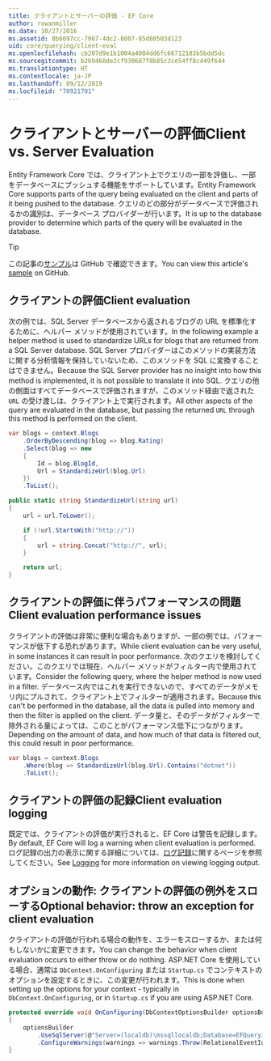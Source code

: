 ```yaml
---
title: クライアントとサーバーの評価 - EF Core
author: rowanmiller
ms.date: 10/27/2016
ms.assetid: 8b6697cc-7067-4dc2-8007-85d80503d123
uid: core/querying/client-eval
ms.openlocfilehash: cb207d9e1b1004a4084dd6fc66712183b5bdd5dc
ms.sourcegitcommit: b2b9468de2cf930687f8b85c3ce54ff8c449f644
ms.translationtype: HT
ms.contentlocale: ja-JP
ms.lasthandoff: 09/12/2019
ms.locfileid: "70921701"
---
```

# <a name="client-vs-server-evaluation"></a><span data-ttu-id="82c99-102">クライアントとサーバーの評価</span><span class="sxs-lookup"><span data-stu-id="82c99-102">Client vs. Server Evaluation</span></span>

<span data-ttu-id="82c99-103">Entity Framework Core では、クライアント上でクエリの一部を評価し、一部をデータベースにプッシュする機能をサポートしています。</span><span class="sxs-lookup"><span data-stu-id="82c99-103">Entity Framework Core supports parts of the query being evaluated on the client and parts of it being pushed to the database.</span></span> <span data-ttu-id="82c99-104">クエリのどの部分がデータベースで評価されるかの識別は、データベース プロバイダーが行います。</span><span class="sxs-lookup"><span data-stu-id="82c99-104">It is up to the database provider to determine which parts of the query will be evaluated in the database.</span></span>

> [!TIP]  
> <span data-ttu-id="82c99-105">この記事の[サンプル](https://github.com/aspnet/EntityFramework.Docs/tree/master/samples/core/Querying)は GitHub で確認できます。</span><span class="sxs-lookup"><span data-stu-id="82c99-105">You can view this article's [sample](https://github.com/aspnet/EntityFramework.Docs/tree/master/samples/core/Querying) on GitHub.</span></span>

## <a name="client-evaluation"></a><span data-ttu-id="82c99-106">クライアントの評価</span><span class="sxs-lookup"><span data-stu-id="82c99-106">Client evaluation</span></span>

<span data-ttu-id="82c99-107">次の例では、SQL Server データベースから返されるブログの URL を標準化するために、ヘルパー メソッドが使用されています。</span><span class="sxs-lookup"><span data-stu-id="82c99-107">In the following example a helper method is used to standardize URLs for blogs that are returned from a SQL Server database.</span></span> <span data-ttu-id="82c99-108">SQL Server プロバイダーはこのメソッドの実装方法に関する分析情報を保持していないため、このメソッドを SQL に変換することはできません。</span><span class="sxs-lookup"><span data-stu-id="82c99-108">Because the SQL Server provider has no insight into how this method is implemented, it is not possible to translate it into SQL.</span></span> <span data-ttu-id="82c99-109">クエリの他の側面はすべてデータベースで評価されますが、このメソッド経由で返された `URL` の受け渡しは、クライアント上で実行されます。</span><span class="sxs-lookup"><span data-stu-id="82c99-109">All other aspects of the query are evaluated in the database, but passing the returned `URL` through this method is performed on the client.</span></span>

<!-- [!code-csharp[Main](samples/core/Querying/ClientEval/Sample.cs?highlight=6)] -->
``` csharp
var blogs = context.Blogs
    .OrderByDescending(blog => blog.Rating)
    .Select(blog => new
    {
        Id = blog.BlogId,
        Url = StandardizeUrl(blog.Url)
    })
    .ToList();
```

<!-- [!code-csharp[Main](samples/core/Querying/ClientEval/Sample.cs)] -->
``` csharp
public static string StandardizeUrl(string url)
{
    url = url.ToLower();

    if (!url.StartsWith("http://"))
    {
        url = string.Concat("http://", url);
    }

    return url;
}
```

## <a name="client-evaluation-performance-issues"></a><span data-ttu-id="82c99-110">クライアントの評価に伴うパフォーマンスの問題</span><span class="sxs-lookup"><span data-stu-id="82c99-110">Client evaluation performance issues</span></span>

<span data-ttu-id="82c99-111">クライアントの評価は非常に便利な場合もありますが、一部の例では、パフォーマンスが低下する恐れがあります。</span><span class="sxs-lookup"><span data-stu-id="82c99-111">While client evaluation can be very useful, in some instances it can result in poor performance.</span></span> <span data-ttu-id="82c99-112">次のクエリを検討してください。このクエリでは現在、ヘルパー メソッドがフィルター内で使用されています。</span><span class="sxs-lookup"><span data-stu-id="82c99-112">Consider the following query, where the helper method is now used in a filter.</span></span> <span data-ttu-id="82c99-113">データベース内ではこれを実行できないので、すべてのデータがメモリ内にプルされて、クライアント上でフィルターが適用されます。</span><span class="sxs-lookup"><span data-stu-id="82c99-113">Because this can't be performed in the database, all the data is pulled into memory and then the filter is applied on the client.</span></span> <span data-ttu-id="82c99-114">データ量と、そのデータがフィルターで除外される量によっては、このことがパフォーマンス低下につながります。</span><span class="sxs-lookup"><span data-stu-id="82c99-114">Depending on the amount of data, and how much of that data is filtered out, this could result in poor performance.</span></span>

<!-- [!code-csharp[Main](samples/core/Querying/ClientEval/Sample.cs)] -->
``` csharp
var blogs = context.Blogs
    .Where(blog => StandardizeUrl(blog.Url).Contains("dotnet"))
    .ToList();
```

## <a name="client-evaluation-logging"></a><span data-ttu-id="82c99-115">クライアントの評価の記録</span><span class="sxs-lookup"><span data-stu-id="82c99-115">Client evaluation logging</span></span>

<span data-ttu-id="82c99-116">既定では、クライアントの評価が実行されると、EF Core は警告を記録します。</span><span class="sxs-lookup"><span data-stu-id="82c99-116">By default, EF Core will log a warning when client evaluation is performed.</span></span> <span data-ttu-id="82c99-117">ログ記録の出力の表示に関する詳細については、[ログ記録](../miscellaneous/logging.md)に関するページを参照してください。</span><span class="sxs-lookup"><span data-stu-id="82c99-117">See [Logging](../miscellaneous/logging.md) for more information on viewing logging output.</span></span> 

## <a name="optional-behavior-throw-an-exception-for-client-evaluation"></a><span data-ttu-id="82c99-118">オプションの動作: クライアントの評価の例外をスローする</span><span class="sxs-lookup"><span data-stu-id="82c99-118">Optional behavior: throw an exception for client evaluation</span></span>

<span data-ttu-id="82c99-119">クライアントの評価が行われる場合の動作を、エラーをスローするか、または何もしないかに変更できます。</span><span class="sxs-lookup"><span data-stu-id="82c99-119">You can change the behavior when client evaluation occurs to either throw or do nothing.</span></span> <span data-ttu-id="82c99-120">ASP.NET Core を使用している場合、通常は `DbContext.OnConfiguring` または `Startup.cs` でコンテキストのオプションを設定するときに、この変更が行われます。</span><span class="sxs-lookup"><span data-stu-id="82c99-120">This is done when setting up the options for your context - typically in `DbContext.OnConfiguring`, or in `Startup.cs` if you are using ASP.NET Core.</span></span>

<!-- [!code-csharp[Main](samples/core/Querying/ClientEval/ThrowOnClientEval/BloggingContext.cs?highlight=5)] -->
``` csharp
protected override void OnConfiguring(DbContextOptionsBuilder optionsBuilder)
{
    optionsBuilder
        .UseSqlServer(@"Server=(localdb)\mssqllocaldb;Database=EFQuerying;Trusted_Connection=True;")
        .ConfigureWarnings(warnings => warnings.Throw(RelationalEventId.QueryClientEvaluationWarning));
}
```
